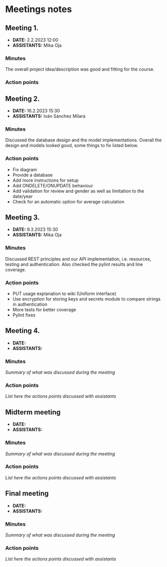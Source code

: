 # Meetings notes

## Meeting 1.
* **DATE:** 2.2.2023 12:00
* **ASSISTANTS:** Mika Oja

### Minutes
The overall project idea/description was good and fitting for the course.

### Action points




## Meeting 2.
* **DATE:** 16.2.2023 15:30
* **ASSISTANTS:** Iván Sánchez Milara

### Minutes
Discussed the database design and the model implementations. Overall the design and models looked good, some things to fix listed below.

### Action points
- Fix diagram
- Provide a database
- Add more instructions for setup
- Add ONDELETE/ONUPDATE behaviour
- Add validation for review and gender as well as limitation to the date/year
- Check for an automatic option for average calculation


## Meeting 3.
* **DATE:** 9.3.2023 15:30
* **ASSISTANTS:** Mika Oja

### Minutes
Discussed REST principles and our API implementation, i.e. resources, testing and authentication. Also checked the pylint results and line coverage.

### Action points
- PUT usage explanation to wiki (Uniform interface)
- Use encryption for storing keys and secrets module to compare strings in authentication
- More tests for better coverage
- Pylint fixes



## Meeting 4.
* **DATE:**
* **ASSISTANTS:**

### Minutes
*Summary of what was discussed during the meeting*

### Action points
*List here the actions points discussed with assistants*




## Midterm meeting
* **DATE:**
* **ASSISTANTS:**

### Minutes
*Summary of what was discussed during the meeting*

### Action points
*List here the actions points discussed with assistants*




## Final meeting
* **DATE:**
* **ASSISTANTS:**

### Minutes
*Summary of what was discussed during the meeting*

### Action points
*List here the actions points discussed with assistants*




